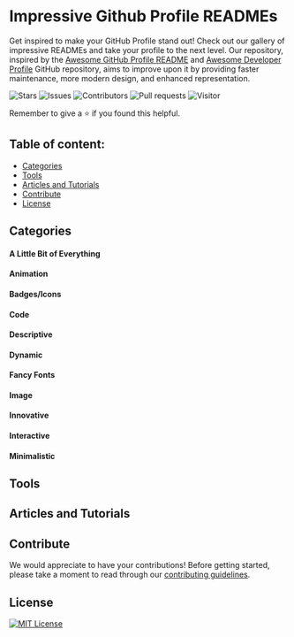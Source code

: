 # Impressive Github Profile READMEs

Get inspired to make your GitHub Profile stand out! Check out our gallery of impressive READMEs and take your profile to the next level. Our repository, inspired by the [Awesome GitHub Profile README](https://github.com/abhisheknaiidu/awesome-github-profile-readme) and [Awesome Developer Profile](https://github.com/coderjojo/creative-profile-readme) GitHub repository, aims to improve upon it by providing faster maintenance, more modern design, and enhanced representation.

<!-- Screenshot -->

![Stars](https://img.shields.io/github/stars/roypriyanshu02/impressive-profile-readmes?color=gold&style=for-the-badge)
![Issues](https://img.shields.io/github/issues/roypriyanshu02/impressive-profile-readmes?style=for-the-badge)
![Contributors](https://img.shields.io/github/contributors/roypriyanshu02/impressive-profile-readmes?style=for-the-badge)
![Pull requests](https://img.shields.io/github/issues-pr/roypriyanshu02/impressive-profile-readmes?style=for-the-badge)
![Visitor](https://img.shields.io/badge/dynamic/json?label=Visitors&query=value&url=https%3A%2F%2Fapi.countapi.xyz%2Fhit%2Froypriyanshu02.impressive-profile-readmes%2Fbadge&style=for-the-badge)

Remember to give a ⭐ if you found this helpful.

## Table of content:

- [Categories](#categories)
- [Tools](#tools)
- [Articles and Tutorials](#articles-and-tutorials)
- [Contribute](#contribute)
- [License](#license)

## Categories

#### A Little Bit of Everything

#### Animation

#### Badges/Icons

#### Code

#### Descriptive

#### Dynamic

#### Fancy Fonts

#### Image

#### Innovative

#### Interactive

#### Minimalistic

## Tools

## Articles and Tutorials

## Contribute

We would appreciate to have your contributions! Before getting started, please take a moment to read through our [contributing guidelines](./CONTRIBUTING.md).

## License

[![MIT License](https://img.shields.io/github/license/roypriyanshu02/Impressive-Profile-Readmes?style=for-the-badge)](https://github.com/roypriyanshu02/impressive-profile-readmes/blob/main/LICENSE)
